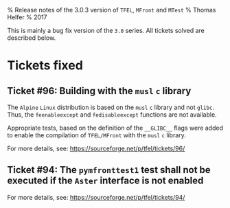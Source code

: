 % Release notes of the 3.0.3 version of `TFEL`, `MFront` and `MTest`
% Thomas Helfer
% 2017

This is mainly a bug fix version of the `3.0` series. All tickets
solved are described below.

# Tickets fixed

## Ticket #96: Building with the `musl` `c` library

The `Alpine` `Linux` distribution is based on the `musl` `c` library
and not `glibc`. Thus, the `feenableexcept` and `fedisableexcept`
functions are not available.

Appropriate tests, based on the definition of the `__GLIBC__` flags
were added to enable the compilation of `TFEL/MFront` with the `musl`
`c` library.

For more details, see: <https://sourceforge.net/p/tfel/tickets/96/>

## Ticket #94: The `pymfronttest1` test shall not be executed if the `Aster` interface is not enabled

For more details, see: <https://sourceforge.net/p/tfel/tickets/94/>
